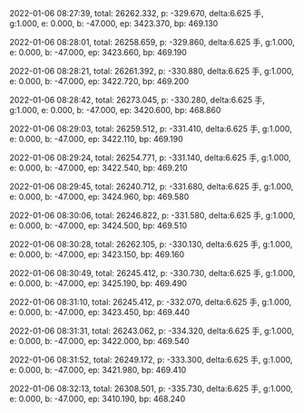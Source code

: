 2022-01-06 08:27:39, total: 26262.332, p: -329.670, delta:6.625 手, g:1.000, e: 0.000, b: -47.000, ep: 3423.370, bp: 469.130

2022-01-06 08:28:01, total: 26258.659, p: -329.860, delta:6.625 手, g:1.000, e: 0.000, b: -47.000, ep: 3423.660, bp: 469.190

2022-01-06 08:28:21, total: 26261.392, p: -330.880, delta:6.625 手, g:1.000, e: 0.000, b: -47.000, ep: 3422.720, bp: 469.200

2022-01-06 08:28:42, total: 26273.045, p: -330.280, delta:6.625 手, g:1.000, e: 0.000, b: -47.000, ep: 3420.600, bp: 468.860

2022-01-06 08:29:03, total: 26259.512, p: -331.410, delta:6.625 手, g:1.000, e: 0.000, b: -47.000, ep: 3422.110, bp: 469.190

2022-01-06 08:29:24, total: 26254.771, p: -331.140, delta:6.625 手, g:1.000, e: 0.000, b: -47.000, ep: 3422.540, bp: 469.210

2022-01-06 08:29:45, total: 26240.712, p: -331.680, delta:6.625 手, g:1.000, e: 0.000, b: -47.000, ep: 3424.960, bp: 469.580

2022-01-06 08:30:06, total: 26246.822, p: -331.580, delta:6.625 手, g:1.000, e: 0.000, b: -47.000, ep: 3424.500, bp: 469.510

2022-01-06 08:30:28, total: 26262.105, p: -330.130, delta:6.625 手, g:1.000, e: 0.000, b: -47.000, ep: 3423.150, bp: 469.160

2022-01-06 08:30:49, total: 26245.412, p: -330.730, delta:6.625 手, g:1.000, e: 0.000, b: -47.000, ep: 3425.190, bp: 469.490

2022-01-06 08:31:10, total: 26245.412, p: -332.070, delta:6.625 手, g:1.000, e: 0.000, b: -47.000, ep: 3423.450, bp: 469.440

2022-01-06 08:31:31, total: 26243.062, p: -334.320, delta:6.625 手, g:1.000, e: 0.000, b: -47.000, ep: 3422.000, bp: 469.540

2022-01-06 08:31:52, total: 26249.172, p: -333.300, delta:6.625 手, g:1.000, e: 0.000, b: -47.000, ep: 3421.980, bp: 469.410

2022-01-06 08:32:13, total: 26308.501, p: -335.730, delta:6.625 手, g:1.000, e: 0.000, b: -47.000, ep: 3410.190, bp: 468.240